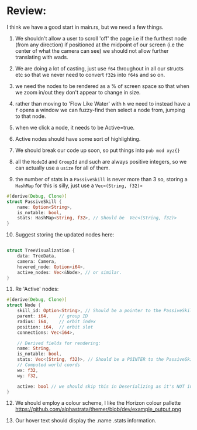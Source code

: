 

# Review:
I think we have a good start in main.rs, but we need a few things.

1. We shouldn't allow a user to scroll 'off' the page i.e if the furthest node (from any direction) if positioned at the midpoint of our screen (i.e the center of what the camera can see) we should not allow further translating with wads.

2. We are doing a lot of casting, just use `f64` throughout in all our structs etc so that we never need to convert `f32`s into `f64`s and so on.

3. we need the nodes to be rendered as a % of screen space so that when we zoom in/out they don't appear to change in size.

4. rather than moving to 'Flow Like Water' with `h` we need to instead have a `f` opens a window we can fuzzy-find then select a node from, jumping to that node.

5. when we click a node, it needs to be Active=true.

6. Active nodes should have some sort of highlighting.

7. We should break our code up soon, so put things into `pub mod xyz{}`

8. all the `NodeId` and `GroupId` and such are always positive integers, so we can actually use a `usize` for all of them.

9. the number of stats in a `PassiveSkill` is never more than 3 so, storing a `HashMap` for this is silly, just use a `Vec<(String, f32)>`
```rust
#[derive(Debug, Clone)]
struct PassiveSkill {
    name: Option<String>,
    is_notable: bool,
    stats: HashMap<String, f32>, // Should be  Vec<(String, f32)>
}
```

10. Suggest storing the updated nodes here:
```rust

struct TreeVisualization {
    data: TreeData,
    camera: Camera,
    hovered_node: Option<i64>,
    active_nodes: Vec<&Node>, // or similar.
}
```

11. Re 'Active' nodes:
```rust
#[derive(Debug, Clone)]
struct Node {
    skill_id: Option<String>, // Should be a pointer to the PassiveSkill's .name
    parent: i64,    // group ID
    radius: i64,    // orbit index
    position: i64,  // orbit slot
    connections: Vec<i64>,

    // Derived fields for rendering:
    name: String,
    is_notable: bool,
    stats: Vec<(String, f32)>, // Should be a POINTER to the PassiveSkill's .stats we took it from
    // Computed world coords
    wx: f32,
    wy: f32,

    active: bool // we should skip this in Deserializing as it's NOT in the json data.
}
```


12. We should employ a colour scheme, I like the Horizon colour pallette https://github.com/alphastrata/themer/blob/dev/example_output.png 

13. Our hover text should display the .name .stats information.


